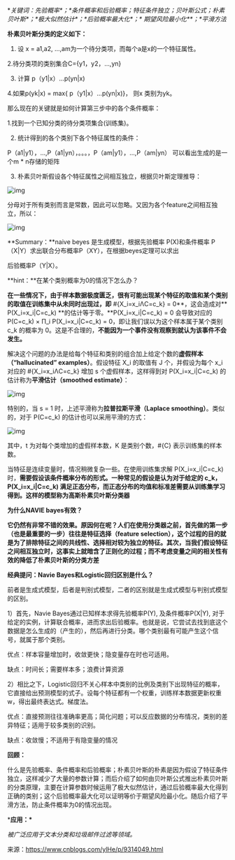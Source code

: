 **关键词：先验概率\**；\**条件概率和后验概率；特征条件独立；贝叶斯公式；朴素贝叶斯\**；\**极大似然估计\**；\**后验概率最大化\**；\** 期望风险最小化\**；\**平滑方法**

**朴素贝叶斯分类的定义如下：**

1. 设 x = a1,a2, ...,am为一个待分类项，而每个a是x的一个特征属性。

  2.待分类项的类别集合C={y1，y2，...,yn}

3. 计算 p（y1|x）...p(yn|x)

4.如果p(yk|x) = max{ p（y1|x）...p(yn|x)}， 则x 类别为yk。

那么现在的关键就是如何计算第三步中的各个条件概率：

1.找到一个已知分类的待分类项集合(训练集)。

2. 统计得到的各个类别下各个特征属性的条件：

P（a1|y1），...,P（a1|yn），。。。，P（am|y1），...,P（am|yn） 可以看出生成的是一个m * n存储的矩阵

3. 朴素贝叶斯假设各个特征属性之间相互独立，根据贝叶斯定理推导：

![img](https://images2018.cnblogs.com/blog/1042427/201807/1042427-20180715161216088-526249213.png)

分母对于所有类别而言是常数，因此可以忽略。又因为各个feature之间相互独立，所以：

![img](https://images2018.cnblogs.com/blog/1042427/201807/1042427-20180715161337697-600465659.png)

 

**Summary：**naive beyes 是生成模型，根据先验概率 P(X)和条件概率 P（X|Y）求出联合分布概率P（XY），在根据beyes定理可以求出

后验概率P（Y|X）。

 

**hint：**在某个类别概率为0的情况下怎么办？

**在一些情况下，由于样本数据极度匮乏，很有可能出现某个特征的取值和某个类别的取值在训练集中从未同时出现过，即** #{X_i=x_iΛC=c_k} = 0**，这会造成对** P(X_i=x_i|C=c_k) **的估计等于零。**P(X_i=x_i|C=c_k) = 0 会导致对应的 P(C=c_k) × Π_i P(X_i=x_i|C=c_k) = 0，即让我们误以为这个样本属于某个类别 c_k 的概率为 0。这是不合理的，**不能因为一个事件没有观察到就认为该事件不会发生。**

解决这个问题的办法是给每个特征和类别的组合加上给定个数的**虚假样本（“hallucinated” examples）**。假设特征 X_i 的取值有 J 个，并假设为每个 x_i 对应的 #{X_i=x_iΛC=c_k} 增加 s 个虚假样本，这样得到对 P(X_i=x_i|C=c_k) 的估计称为**平滑估计（smoothed estimate）**：

![img](https://pic2.zhimg.com/80/v2-52ee639c4247cf1f0c25a8ace8369ae9_hd.png)

特别的，当 s = 1 时，上述平滑称为**拉普拉斯平滑（Laplace smoothing）**。类似的，对于 P(C=c_k) 的估计也可以采用平滑的方式：

![img](https://pic4.zhimg.com/80/v2-102cec82a30aae724d029c712bbb5efb_hd.png)

其中，t 为对每个类增加的虚假样本数，K 是类别个数，#{C} 表示训练集的样本数。

当特征是连续变量时，情况稍微复杂一些。在使用训练集求解 P(X_i=x_i|C=c_k) 时，**需要假设该条件概率分布的形式。**一种常见的假设是认为对于给定的 c_k，P(X_i=x_i|C=c_k) 满足正态分布，而正态分布的均值和标准差需要从训练集学习得到。这样的模型称为**高斯朴素贝叶斯分类器** 

**为什么NAVIE bayes有效？** 

**它仍然有非常不错的效果。**原因何在呢？人们在使用分类器之前，首先做的第一步（也是最重要的一步）往往是**特征选择（feature selection），**这个过程的目的就是为了**排除特征之间的共线性、选择相对较为独立的特征。**其次，当我们假设特征之间相互独立时，这事实上就暗含了正则化的过程；而**不考虑变量之间的相关性有效的降低了朴素贝叶斯的分类方差**

 

**经典提问：Navie Bayes和Logistic回归区别是什么？**

前者是生成式模型，后者是判别式模型，二者的区别就是生成式模型与判别式模型的区别。

1）首先，Navie Bayes通过已知样本求得先验概率P(Y), 及条件概率P(X|Y), 对于给定的实例，计算联合概率，进而求出后验概率。也就是说，它尝试去找到底这个数据是怎么生成的（产生的），然后再进行分类。哪个类别最有可能产生这个信号，就属于那个类别。

优点：样本容量增加时，收敛更快；隐变量存在时也可适用。

缺点：时间长；需要样本多；浪费计算资源

2）相比之下，Logistic回归不关心样本中类别的比例及类别下出现特征的概率，它直接给出预测模型的式子。设每个特征都有一个权重，训练样本数据更新权重w，得出最终表达式。梯度法。

优点：直接预测往往准确率更高；简化问题；可以反应数据的分布情况，类别的差异特征；适用于较多类别的识别。

缺点：收敛慢；不适用于有隐变量的情况

 

**回顾：**

什么是先验概率、条件概率和后验概率；朴素贝叶斯的朴素是因为假设了特征条件独立，这样减少了大量的参数计算；而后介绍了如何由贝叶斯公式推出朴素贝叶斯的分类原理，主要在计算参数时候运用了极大似然估计，通过后验概率最大化得到正确的类别；这个后验概率最大化可以证明等价于期望风险最小化。随后介绍了平滑方法，防止条件概率为0的情况出现。

***应用：\***

*被广泛应用于文本分类和垃圾邮件过滤等领域。*



来源：https://www.cnblogs.com/ylHe/p/9314049.html